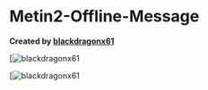 # Metin2-Offline-Message
**Created by [blackdragonx61](https://metin2.dev/board/profile/14335-mali61/)**

[![blackdragonx61](https://i.imgur.com/xoI3HXE.png)

[![blackdragonx61](https://i.imgur.com/frfJ9iK.png)